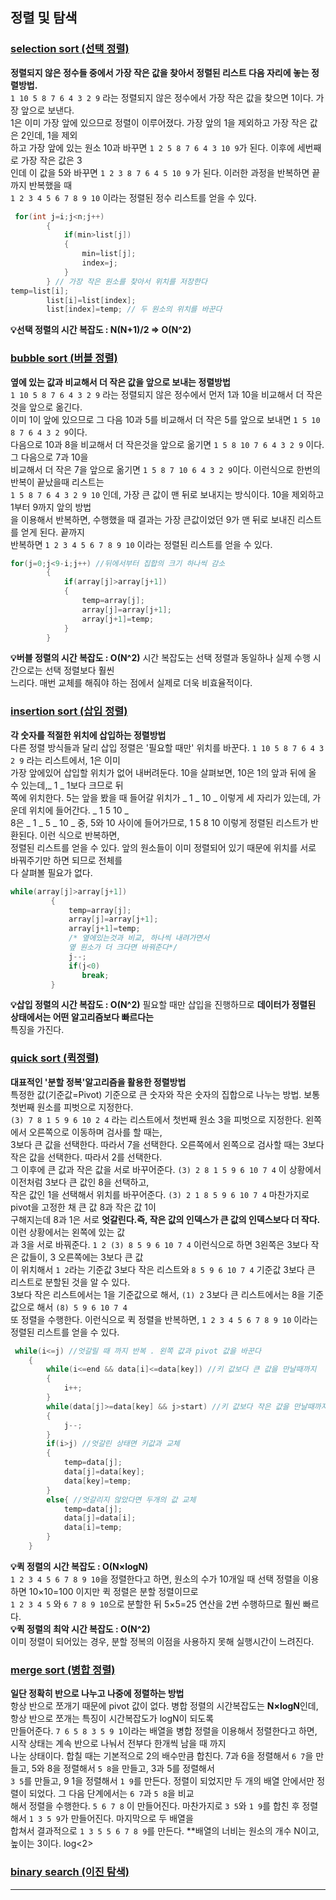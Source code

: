 ## 정렬 및 탐색
### [selection sort (선택 정렬)](https://github.com/euichanhwang/CS_study/blob/main/data-structure/%EC%A0%95%EB%A0%AC%20%EB%B0%8F%20%ED%83%90%EC%83%89/SelectionSort.cpp)  
**정렬되지 않은 정수들 중에서 가장 작은 값을 찾아서 정렬된 리스트 다음 자리에 놓는 정렬방법.**  
`1 10 5 8 7 6 4 3 2 9` 라는 정렬되지 않은 정수에서 가장 작은 값을 찾으면 1이다. 가장 앞으로 보낸다.  
1은 이미 가장 앞에 있으므로 정렬이 이루어졌다. 가장 앞의 1을 제외하고 가장 작은 값은 2인데, 1을 제외  
하고 가장 앞에 있는 원소 10과 바꾸면 `1 2 5 8 7 6 4 3 10 9`가 된다. 이후에 세번째로 가장 작은 값은 3  
인데 이 값을 5와 바꾸면 `1 2 3 8 7 6 4 5 10 9` 가 된다. 이러한 과정을 반복하면 끝까지 반복했을 때  
`1 2 3 4 5 6 7 8 9 10` 이라는 정렬된 정수 리스트를 얻을 수 있다.  
```c++
 for(int j=i;j<n;j++)
        {
            if(min>list[j])
            {
                min=list[j];
                index=j;
            }
        } // 가장 작은 원소를 찾아서 위치를 저장한다
temp=list[i];
        list[i]=list[index];
        list[index]=temp; // 두 원소의 위치를 바꾼다
```    
**💡선택 정렬의 시간 복잡도 : N(N+1)/2 => O(N^2)**   
### [bubble sort (버블 정렬)](https://github.com/euichanhwang/CS_study/blob/main/data-structure/%EC%A0%95%EB%A0%AC%20%EB%B0%8F%20%ED%83%90%EC%83%89/BubbleSort.cpp)
**옆에 있는 값과 비교해서 더 작은 값을 앞으로 보내는 정렬방법**  
`1 10 5 8 7 6 4 3 2 9` 라는 정렬되지 않은 정수에서 먼저 1과 10을 비교해서 더 작은 것을 앞으로 옮긴다.  
이미 1이 앞에 있으므로 그 다음 10과 5를 비교해서 더 작은 5를 앞으로 보내면 `1 5 10 8 7 6 4 3 2 9`이다.  
다음으로 10과 8을 비교해서 더 작은것을 앞으로 옮기면 `1 5 8 10 7 6 4 3 2 9` 이다. 그 다음으로 7과 10을  
비교해서 더 작은 7을 앞으로 옮기면 `1 5 8 7 10 6 4 3 2 9`이다. 이런식으로 한번의 반복이 끝났을때 리스트는  
`1 5 8 7 6 4 3 2 9 10` 인데, 가장 큰 값이 맨 뒤로 보내지는 방식이다. 10을 제외하고 1부터 9까지 앞의 방법  
을 이용해서 반복하면, 수행했을 때 결과는 가장 큰값이었던 9가 맨 뒤로 보내진 리스트를 얻게 된다. 끝까지   
반복하면  `1 2 3 4 5 6 7 8 9 10` 이라는 정렬된 리스트를 얻을 수 있다.  
```c++
for(j=0;j<9-i;j++) //뒤에서부터 집합의 크기 하나씩 감소
        {
            if(array[j]>array[j+1])
            {
                temp=array[j];
                array[j]=array[j+1];
                array[j+1]=temp;
            }
        }
```  
**💡버블 정렬의 시간 복잡도 : O(N^2)** 시간 복잡도는 선택 정렬과 동일하나 실제 수행 시간으로는 선택 정렬보다 훨씬  
느리다. 매번 교체를 해줘야 하는 점에서 실제로 더욱 비효율적이다.
### [insertion sort (삽입 정렬)](https://github.com/euichanhwang/CS_study/blob/main/data-structure/%EC%A0%95%EB%A0%AC%20%EB%B0%8F%20%ED%83%90%EC%83%89/InsertionSort.cpp)  
**각 숫자를 적절한 위치에 삽입하는 정렬방법**  
다른 정렬 방식들과 달리 삽입 정렬은 '필요할 때만' 위치를 바꾼다. `1 10 5 8 7 6 4 3 2 9` 라는 리스트에서, 1은 이미  
가장 앞에있어 삽입할 위치가 없어 내버려둔다. 10을 살펴보면, 10은 1의 앞과 뒤에 올 수 있는데,_ 1 _ 1보다 크므로 뒤  
쪽에 위치한다. 5는 앞을 봤을 때 들어갈 위치가 _ 1 _ 10 _ 이렇게 세 자리가 있는데, 가운데 위치에 들어간다. _ 1 5 10 _  
8은 _ 1 _ 5 _ 10 _ 중, 5와 10 사이에 들어가므로, 1 5 8 10 이렇게 정렬된 리스트가 반환된다. 이런 식으로 반복하면,  
정렬된 리스트를 얻을 수 있다. 앞의 원소들이 이미 정렬되어 있기 때문에 위치를 서로 바꿔주기만 하면 되므로 전체를  
다 살펴볼 필요가 없다. 
```c++
while(array[j]>array[j+1])
         {
             temp=array[j];
             array[j]=array[j+1];
             array[j+1]=temp;
             /* 옆에있는것과 비교, 하나씩 내려가면서 
             옆 원소가 더 크다면 바꿔준다*/
             j--; 
             if(j<0)
                break; 
         }
```  
**💡삽입 정렬의 시간 복잡도 : O(N^2)** 필요할 때만 삽입을 진행하므로 **데이터가 정렬된 상태에서는 어떤 알고리즘보다 빠르다는**  
특징을 가진다.  
### [quick sort (퀵정렬)](https://github.com/euichanhwang/CS_study/blob/main/data-structure/%EC%A0%95%EB%A0%AC%20%EB%B0%8F%20%ED%83%90%EC%83%89/QuickSort.cpp)
**대표적인 '분할 정복'알고리즘을 활용한 정렬방법**  
특정한 값(기준값=Pivot) 기준으로 큰 숫자와 작은 숫자의 집합으로 나누는 방법. 보통 첫번째 원소를 피벗으로 지정한다.  
`(3) 7 8 1 5 9 6 10 2 4` 라는 리스트에서 첫번째 원소 3을 피벗으로 지정한다. 왼쪽에서 오른쪽으로 이동하며 검사를 할 때는,  
3보다 큰 값을 선택한다. 따라서 7을 선택한다. 오른쪽에서 왼쪽으로 검사할 때는 3보다 작은 값을 선택한다. 따라서 2를 선택한다.  
그 이후에 큰 값과 작은 값을 서로 바꾸어준다. `(3) 2 8 1 5 9 6 10 7 4` 이 상황에서 이전처럼 3보다 큰 값인 8을 선택하고,  
작은 값인 1을 선택해서 위치를 바꾸어준다. `(3) 2 1 8 5 9 6 10 7 4` 마찬가지로 pivot을 고정한 채 큰 값 8과 작은 값 1이  
구해지는데 8과 1은 서로 **엇갈린다.즉, 작은 값의 인덱스가 큰 값의 인덱스보다 더 작다.** 이런 상황에서는 왼쪽에 있는 값  
과 3을 서로 바꿔준다. `1 2 (3) 8 5 9 6 10 7 4` 이런식으로 하면 3왼쪽은 3보다 작은 값들이, 3 오른쪽에는 3보다 큰 값  
이 위치해서 `1 2`라는 기준값 3보다 작은 리스트와 `8 5 9 6 10 7 4` 기준값 3보다 큰 리스트로 분할된 것을 알 수 있다.  
3보다 작은 리스트에서는 1을 기준값으로 해서, `(1) 2` 3보다 큰 리스트에서는 8을 기준값으로 해서 `(8) 5 9 6 10 7 4`  
또 정렬을 수행한다. 이런식으로 퀵 정렬을 반복하면, `1 2 3 4 5 6 7 8 9 10` 이라는 정렬된 리스트를 얻을 수 있다.  
```c++
 while(i<=j) //엇갈릴 때 까지 반복 . 왼쪽 값과 pivot 값을 바꾼다
    {
        while(i<=end && data[i]<=data[key]) //키 값보다 큰 값을 만날때까지
        {
            i++;
        }
        while(data[j]>=data[key] && j>start) //키 값보다 작은 값을 만날때까지 
        {
            j--; 
        }
        if(i>j) //엇갈린 상태면 키값과 교체
        {
            temp=data[j];
            data[j]=data[key];
            data[key]=temp;
        }
        else{ //엇갈리지 않았다면 두개의 값 교체
            temp=data[j];
            data[j]=data[i];
            data[i]=temp;
        }
    }

```  
**💡퀵 정렬의 시간 복잡도 : O(N×logN)**  
`1 2 3 4 5 6 7 8 9 10`을 정렬한다고 하면, 원소의 수가 10개일 때 선택 정렬을 이용하면 10×10=100 이지만 퀵 정렬은 분할 정렬이므로     
`1 2 3 4 5` 와 `6 7 8 9 10`으로 분할한 뒤 5×5=25 연산을 2번 수행하므로 훨씬 빠르다.   
**💡퀵 정렬의 최악 시간 복잡도 : O(N^2)**  
이미 정렬이 되어있는 경우, 분할 정복의 이점을 사용하지 못해 실행시간이 느려진다.  
### [merge sort (병합 정렬)]()
**일단 정확히 반으로 나누고 나중에 정렬하는 방법**  
항상 반으로 쪼개기 때문에 pivot 값이 없다. 병합 정렬의 시간복잡도는 **N×logN**인데, 항상 반으로 쪼개는 특징이 시간복잡도가 logN이 되도록  
만들어준다. `7 6 5 8 3 5 9 1`이라는 배열을 병합 정렬을 이용해서 정렬한다고 하면, 시작 상태는 계속 반으로 나눠서 전부다 한개씩 남을 때 까지    
나눈 상태이다. 합칠 때는 기본적으로 2의 배수만큼 합친다. 7과 6을 정렬해서 `6 7`을 만들고, 5와 8을 정렬해서 `5 8`을 만들고, 3과 5를 정렬해서  
`3 5`를 만들고, 9 1을 정렬해서 `1 9`를 만든다. 정렬이 되었지만 두 개의 배열 안에서만 정렬이 되었다. 그 다음 단계에서는 `6 7`과 `5 8`을 비교  
해서 정렬을 수행한다. `5 6 7 8` 이 만들어진다. 마찬가지로 `3 5`와 `1 9`를 합친 후 정렬해서 `1 3 5 9`가 만들어진다. 마지막으로 두 배열을  
합쳐서 결과적으로 `1 3 5 5 6 7 8 9`를 만든다. **배열의 너비는 원소의 개수 N이고, 높이는 3이다. log<2>





### [binary search (이진 탐색)](https://github.com/euichanhwang/CS_study/blob/main/data-structure/%EC%A0%95%EB%A0%AC%20%EB%B0%8F%20%ED%83%90%EC%83%89/BinarySearch.cpp)





---